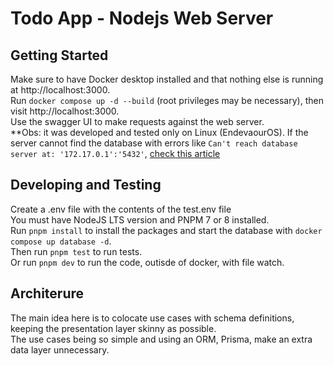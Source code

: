 # Todo App - Nodejs Web Server

## Getting Started

Make sure to have Docker desktop installed and that nothing else is running at http://localhost:3000.  
Run `docker compose up -d --build` (root privileges may be necessary), then visit http://localhost:3000.  
Use the swagger UI to make requests against the web server.  
\*\*Obs: it was developed and tested only on Linux (EndevaourOS).
If the server cannot find the database with errors like `Can't reach database server at: '172.17.0.1':'5432'`, [check this article](https://medium.com/@TimvanBaarsen/how-to-connect-to-the-docker-host-from-inside-a-docker-container-112b4c71bc66)

## Developing and Testing

Create a .env file with the contents of the test.env file  
You must have NodeJS LTS version and PNPM 7 or 8 installed.  
Run `pnpm install` to install the packages and start the database with `docker compose up database -d`.  
Then run `pnpm test` to run tests.  
Or run `pnpm dev` to run the code, outisde of docker, with file watch.

## Architerure

The main idea here is to colocate use cases with schema definitions, keeping the presentation layer skinny as possible.  
The use cases being so simple and using an ORM, Prisma, make an extra data layer unnecessary.
